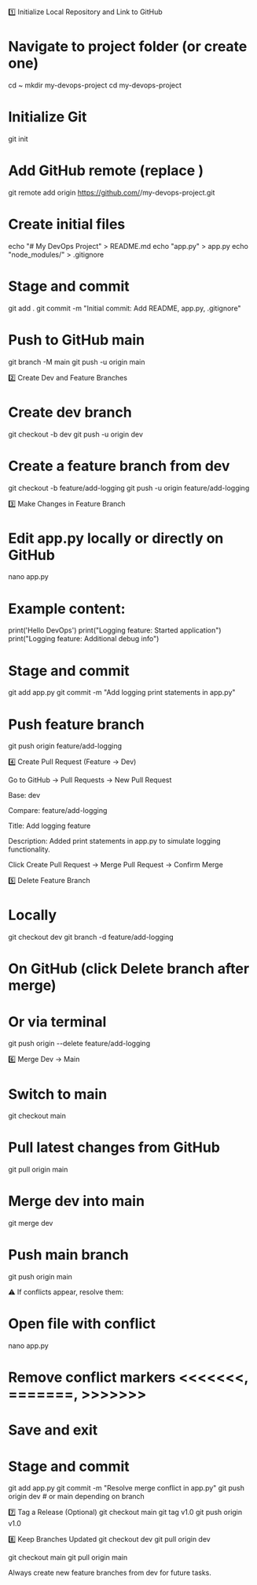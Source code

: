 1️⃣ Initialize Local Repository and Link to GitHub
# Navigate to project folder (or create one)
cd ~
mkdir my-devops-project
cd my-devops-project

# Initialize Git
git init

# Add GitHub remote (replace <username>)
git remote add origin https://github.com/<username>/my-devops-project.git

# Create initial files
echo "# My DevOps Project" > README.md
echo "app.py" > app.py
echo "node_modules/" > .gitignore

# Stage and commit
git add .
git commit -m "Initial commit: Add README, app.py, .gitignore"

# Push to GitHub main
git branch -M main
git push -u origin main

2️⃣ Create Dev and Feature Branches
# Create dev branch
git checkout -b dev
git push -u origin dev

# Create a feature branch from dev
git checkout -b feature/add-logging
git push -u origin feature/add-logging

3️⃣ Make Changes in Feature Branch
# Edit app.py locally or directly on GitHub
nano app.py
# Example content:
print('Hello DevOps')
print("Logging feature: Started application")
print("Logging feature: Additional debug info")

# Stage and commit
git add app.py
git commit -m "Add logging print statements in app.py"

# Push feature branch
git push origin feature/add-logging

4️⃣ Create Pull Request (Feature → Dev)

Go to GitHub → Pull Requests → New Pull Request

Base: dev

Compare: feature/add-logging

Title: Add logging feature

Description: Added print statements in app.py to simulate logging functionality.

Click Create Pull Request → Merge Pull Request → Confirm Merge

5️⃣ Delete Feature Branch
# Locally
git checkout dev
git branch -d feature/add-logging

# On GitHub (click Delete branch after merge)
# Or via terminal
git push origin --delete feature/add-logging

6️⃣ Merge Dev → Main
# Switch to main
git checkout main

# Pull latest changes from GitHub
git pull origin main

# Merge dev into main
git merge dev

# Push main branch
git push origin main


⚠️ If conflicts appear, resolve them:

# Open file with conflict
nano app.py
# Remove conflict markers <<<<<<<, =======, >>>>>>>
# Save and exit

# Stage and commit
git add app.py
git commit -m "Resolve merge conflict in app.py"
git push origin dev  # or main depending on branch

7️⃣ Tag a Release (Optional)
git checkout main
git tag v1.0
git push origin v1.0

8️⃣ Keep Branches Updated
git checkout dev
git pull origin dev

git checkout main
git pull origin main


Always create new feature branches from dev for future tasks.
